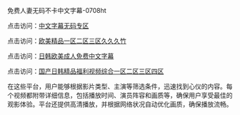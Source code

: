 免费人妻无码不卡中文字幕-0708ht

点击访问：<a href="https://heiliaowzu4ur.pages.dev">中文字幕无码专区</a>

点击访问：<a href="https://heiliaoe8ajia.pages.dev">欧美精品一区二区三区久久久竹</a>

点击访问：<a href="https://heiliaoxqkkct.pages.dev">日韩欧美成人免费中文字幕</a>

点击访问：<a href="https://heiliaowt0d7p.pages.dev">国产日韩精品福利视频综合一区二区三区四区</a>

在这些平台，用户能够根据影片类型、主演等筛选条件，迅速找到心仪的内容。每个视频都附带详细信息，包括播放时间、演员阵容和画质等，确保用户享受最佳的观影体验。平台还提供高清播放，并根据网络状况自动优化画质，确保播放流畅。


<span style="display:none;">[Canonical link](https://github.com/thuy20250708/thuy13 ）</span>
